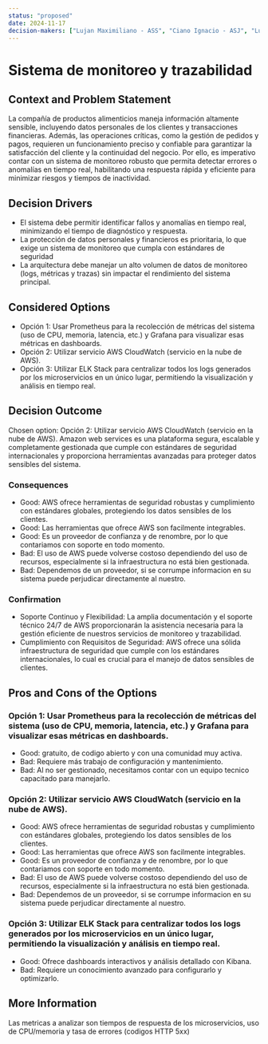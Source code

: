 ```yaml
---
status: "proposed"
date: 2024-11-17
decision-makers: ["Lujan Maximiliano - ASS", "Ciano Ignacio - ASJ", "Lujan Nicolas - ASC"]
---
```


# Sistema de monitoreo y trazabilidad

## Context and Problem Statement

La compañía de productos alimenticios maneja información altamente sensible, incluyendo datos personales de los clientes y transacciones financieras. Además, las operaciones críticas, como la gestión de pedidos y pagos, requieren un funcionamiento preciso y confiable para garantizar la satisfacción del cliente y la continuidad del negocio. Por ello, es imperativo contar con un sistema de monitoreo robusto que permita detectar errores o anomalías en tiempo real, habilitando una respuesta rápida y eficiente para minimizar riesgos y tiempos de inactividad.

## Decision Drivers

* El sistema debe permitir identificar fallos y anomalías en tiempo real, minimizando el tiempo de diagnóstico y respuesta.
* La protección de datos personales y financieros es prioritaria, lo que exige un sistema de monitoreo que cumpla con estándares de seguridad
* La arquitectura debe manejar un alto volumen de datos de monitoreo (logs, métricas y trazas) sin impactar el rendimiento del sistema principal.

## Considered Options

* Opción 1: Usar Prometheus para la recolección de métricas del sistema (uso de CPU, memoria, latencia, etc.) y Grafana para visualizar esas métricas en dashboards.
* Opción 2: Utilizar servicio AWS CloudWatch (servicio en la nube de AWS).
* Opción 3: Utilizar ELK Stack para centralizar todos los logs generados por los microservicios en un único lugar, permitiendo la visualización y análisis en tiempo real.

## Decision Outcome

Chosen option: Opción 2: Utilizar servicio AWS CloudWatch (servicio en la nube de AWS). Amazon web services es una plataforma segura, escalable y completamente gestionada que cumple con estándares de seguridad internacionales y proporciona herramientas avanzadas para proteger datos sensibles del sistema.

### Consequences

* Good: AWS ofrece herramientas de seguridad robustas y cumplimiento con estándares globales, protegiendo los datos sensibles de los clientes.
* Good: Las herramientas que ofrece AWS son facilmente integrables.
* Good: Es un proveedor de confianza y de renombre, por lo que contariamos con soporte en todo momento.
* Bad: El uso de AWS puede volverse costoso dependiendo del uso de recursos, especialmente si la infraestructura no está bien gestionada.
* Bad: Dependemos de un proveedor, si se corrumpe informacion en su sistema puede perjudicar directamente al nuestro.

### Confirmation

* Soporte Continuo y Flexibilidad: La amplia documentación y el soporte técnico 24/7 de AWS proporcionarán la asistencia necesaria para la gestión eficiente de nuestros servicios de monitoreo y trazabilidad.
* Cumplimiento con Requisitos de Seguridad: AWS ofrece una sólida infraestructura de seguridad que cumple con los estándares internacionales, lo cual es crucial para el manejo de datos sensibles de clientes.

## Pros and Cons of the Options

### Opción 1: Usar Prometheus para la recolección de métricas del sistema (uso de CPU, memoria, latencia, etc.) y Grafana para visualizar esas métricas en dashboards.

* Good: gratuito, de codigo abierto y con una comunidad muy activa.
* Bad: Requiere más trabajo de configuración y mantenimiento.
* Bad: Al no ser gestionado, necesitamos contar con un equipo tecnico capacitado para manejarlo.

### Opción 2: Utilizar servicio AWS CloudWatch (servicio en la nube de AWS).

* Good: AWS ofrece herramientas de seguridad robustas y cumplimiento con estándares globales, protegiendo los datos sensibles de los clientes.
* Good: Las herramientas que ofrece AWS son facilmente integrables.
* Good: Es un proveedor de confianza y de renombre, por lo que contariamos con soporte en todo momento.
* Bad: El uso de AWS puede volverse costoso dependiendo del uso de recursos, especialmente si la infraestructura no está bien gestionada.
* Bad: Dependemos de un proveedor, si se corrumpe informacion en su sistema puede perjudicar directamente al nuestro.

### Opción 3: Utilizar ELK Stack para centralizar todos los logs generados por los microservicios en un único lugar, permitiendo la visualización y análisis en tiempo real.

* Good: Ofrece dashboards interactivos y análisis detallado con Kibana.
* Bad: Requiere un conocimiento avanzado para configurarlo y optimizarlo.

## More Information

Las metricas a analizar son tiempos de respuesta de los microservicios, uso de CPU/memoria y tasa de errores (codigos HTTP 5xx)